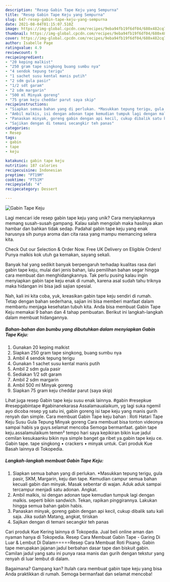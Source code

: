 ```yaml
---
description: "Resep Gabin Tape Keju yang Sempurna"
title: "Resep Gabin Tape Keju yang Sempurna"
slug: 647-resep-gabin-tape-keju-yang-sempurna
date: 2021-08-04T01:15:07.510Z
image: https://img-global.cpcdn.com/recipes/9eba94fb19f6df04/680x482cq70/gabin-tape-keju-foto-resep-utama.jpg
thumbnail: https://img-global.cpcdn.com/recipes/9eba94fb19f6df04/680x482cq70/gabin-tape-keju-foto-resep-utama.jpg
cover: https://img-global.cpcdn.com/recipes/9eba94fb19f6df04/680x482cq70/gabin-tape-keju-foto-resep-utama.jpg
author: Isabelle Page
ratingvalue: 4.9
reviewcount: 9
recipeingredient:
- "20 keping malkist"
- "250 gram tape singkong buang sumbu nya"
- "4 sendok tepung terigu"
- "1 sachet susu kental manis putih"
- "2 sdm gula pasir"
- "1/2 sdt garam"
- "2 sdm margarin"
- "500 ml Minyak goreng"
- "75 gram keju cheddar parut saya skip"
recipeinstructions:
- "Siapkan semua bahan yang di perlukan. *Masukkan tepung terigu, gula pasir, SKM, Margarin, keju dan tape. Kemudian campur semua bahan kecuali gabin dan minyak. Masak sebentar di wajan. Aduk aduk sampai tercampur menjadi satu adonan. Angkat."
- "Ambil malkis, isi dengan adonan tape kemudian tumpuk lagi dengan malkis. seperti bikin sandwich. Tekan, rapikan pinggirannya. Lakukan hingga semua bahan gabin habis."
- "Panaskan minyak, goreng gabin dengan api kecil, cukup dibalik satu kali saja. Jika sudah Matang, angkat, tiriskan"
- "Sajikan dengan di temani secangkir teh panas"
categories:
- Resep
tags:
- gabin
- tape
- keju

katakunci: gabin tape keju 
nutrition: 187 calories
recipecuisine: Indonesian
preptime: "PT19M"
cooktime: "PT51M"
recipeyield: "4"
recipecategory: Dessert

---
```



![Gabin Tape Keju](https://img-global.cpcdn.com/recipes/9eba94fb19f6df04/680x482cq70/gabin-tape-keju-foto-resep-utama.jpg)

Lagi mencari ide resep gabin tape keju yang unik? Cara menyiapkannya memang susah-susah gampang. Kalau salah mengolah maka hasilnya akan hambar dan bahkan tidak sedap. Padahal gabin tape keju yang enak harusnya sih punya aroma dan cita rasa yang mampu memancing selera kita.

Check Out our Selection &amp; Order Now. Free UK Delivery on Eligible Orders! Punya malkis kok utuh ga kemakan, sayang sekali.

Banyak hal yang sedikit banyak berpengaruh terhadap kualitas rasa dari gabin tape keju, mulai dari jenis bahan, lalu pemilihan bahan segar hingga cara membuat dan menghidangkannya. Tak perlu pusing kalau ingin menyiapkan gabin tape keju enak di rumah, karena asal sudah tahu triknya maka hidangan ini bisa jadi sajian spesial.


Nah, kali ini kita coba, yuk, kreasikan gabin tape keju sendiri di rumah. Tetap dengan bahan sederhana, sajian ini bisa memberi manfaat dalam membantu menjaga kesehatan tubuh kita. Anda bisa membuat Gabin Tape Keju memakai 9 bahan dan 4 tahap pembuatan. Berikut ini langkah-langkah dalam membuat hidangannya.

<!--inarticleads1-->

##### Bahan-bahan dan bumbu yang dibutuhkan dalam menyiapkan Gabin Tape Keju:

1. Gunakan 20 keping malkist
1. Siapkan 250 gram tape singkong, buang sumbu nya
1. Ambil 4 sendok tepung terigu
1. Gunakan 1 sachet susu kental manis putih
1. Ambil 2 sdm gula pasir
1. Sediakan 1/2 sdt garam
1. Ambil 2 sdm margarin
1. Ambil 500 ml Minyak goreng
1. Siapkan 75 gram keju cheddar parut (saya skip)


Lihat juga resep Gabin tape keju susu enak lainnya. #gabin #resepkue #resepgabintape #gabinanekarasa Assalamaualaikum, yg lagi suka ngemil ayo dicoba resep yg satu ini, gabin goreng isi tape keju yang manis gurih renyah dan simple. Cara membuat Gabin Tape keju bahan : Roti Hatari Tape Keju Susu Gula Tepung Minyak goreng Cara membuat bisa tonton videonya sampai habis ya guys.selamat mencoba Semoga bermanfaat. gabin tape keju.assalamulaikum temen² tempo hari saya kepikiran bikin kue jadul cemilan kesukaanku bikin nya simple banget ga ribet ya.gabin tape keju ce. Gabin tape. tape singkong • crackers • minyak untuk. Cari produk Kue Basah lainnya di Tokopedia. 

<!--inarticleads2-->

##### Langkah-langkah membuat Gabin Tape Keju:

1. Siapkan semua bahan yang di perlukan. *Masukkan tepung terigu, gula pasir, SKM, Margarin, keju dan tape. Kemudian campur semua bahan kecuali gabin dan minyak. Masak sebentar di wajan. Aduk aduk sampai tercampur menjadi satu adonan. Angkat.
1. Ambil malkis, isi dengan adonan tape kemudian tumpuk lagi dengan malkis. seperti bikin sandwich. Tekan, rapikan pinggirannya. Lakukan hingga semua bahan gabin habis.
1. Panaskan minyak, goreng gabin dengan api kecil, cukup dibalik satu kali saja. Jika sudah Matang, angkat, tiriskan
1. Sajikan dengan di temani secangkir teh panas


Cari produk Kue Kering lainnya di Tokopedia. Jual beli online aman dan nyaman hanya di Tokopedia. Resep Cara Membuat Gabin Tape - Garing Di Luar &amp; Lembut Di Dalam=====Resep Cara Membuat Roti Pisang. Gabin tape merupakan jajanan jadul berbahan dasar tape dan biskuit gabin. Camilan jadul yang satu ini punya rasa manis dan gurih dengan tekstur yang renyah di luar lembut di dalam. 

Bagaimana? Gampang kan? Itulah cara membuat gabin tape keju yang bisa Anda praktikkan di rumah. Semoga bermanfaat dan selamat mencoba!
